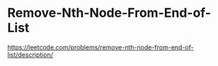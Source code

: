 # Remove-Nth-Node-From-End-of-List
https://leetcode.com/problems/remove-nth-node-from-end-of-list/description/
